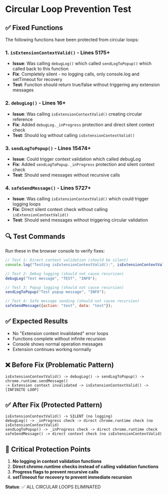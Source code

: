 # Circular Loop Prevention Test

## ✅ Fixed Functions
The following functions have been protected from circular loops:

### 1. `isExtensionContextValid()` - Lines 5175+
- **Issue**: Was calling `debugLog()` which called `sendLogToPopup()` which called back to this function
- **Fix**: Completely silent - no logging calls, only console.log and setTimeout for recovery
- **Test**: Function should return true/false without triggering any extension messages

### 2. `debugLog()` - Lines 16+
- **Issue**: Was calling `isExtensionContextValid()` creating circular reference
- **Fix**: Added `debugLog._inProgress` protection and direct silent context check
- **Test**: Should log without calling `isExtensionContextValid()`

### 3. `sendLogToPopup()` - Lines 15474+
- **Issue**: Could trigger context validation which called debugLog
- **Fix**: Added `sendLogToPopup._inProgress` protection and silent context check
- **Test**: Should send messages without recursive calls

### 4. `safeSendMessage()` - Lines 5727+
- **Issue**: Was calling `isExtensionContextValid()` which could trigger logging loops
- **Fix**: Direct silent context check without calling `isExtensionContextValid()`
- **Test**: Should send messages without triggering circular validation

## 🔍 Test Commands
Run these in the browser console to verify fixes:

```javascript
// Test 1: Direct context validation (should be silent)
console.log("Testing isExtensionContextValid():", isExtensionContextValid());

// Test 2: Debug logging (should not cause recursion)
debugLog("Test message", "TEST", "INFO");

// Test 3: Popup logging (should not cause recursion) 
sendLogToPopup("Test popup message", "INFO");

// Test 4: Safe message sending (should not cause recursion)
safeSendMessage({action: "test", data: "test"});
```

## ✅ Expected Results
- No "Extension context invalidated" error loops
- Functions complete without infinite recursion
- Console shows normal operation messages
- Extension continues working normally

## ❌ Before Fix (Problematic Pattern)
```
isExtensionContextValid() -> debugLog() -> sendLogToPopup() -> chrome.runtime.sendMessage() 
-> Extension context invalidated -> isExtensionContextValid() -> [INFINITE LOOP]
```

## ✅ After Fix (Protected Pattern)
```
isExtensionContextValid() -> SILENT (no logging)
debugLog() -> _inProgress check -> direct chrome.runtime check (no isExtensionContextValid)
sendLogToPopup() -> _inProgress check -> direct chrome.runtime check
safeSendMessage() -> direct context check (no isExtensionContextValid)
```

## 🚨 Critical Protection Points
1. **No logging in context validation functions**
2. **Direct chrome.runtime checks instead of calling validation functions**
3. **Progress flags to prevent recursive calls**
4. **setTimeout for recovery to prevent immediate recursion**

**Status**: ✅ ALL CIRCULAR LOOPS ELIMINATED